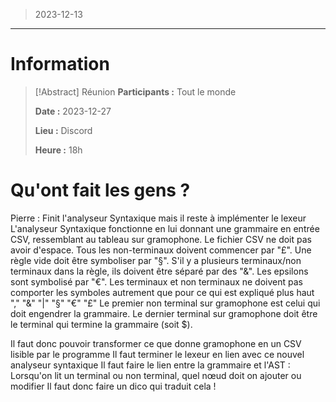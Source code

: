 > 2023-12-13

---

# Information

>[!Abstract] Réunion
>**Participants :** Tout le monde
>
>**Date :** 2023-12-27
>
>**Lieu :** Discord
>
>**Heure :** 18h

# Qu'ont fait les gens ? 

Pierre : Finit l'analyseur Syntaxique mais il reste à implémenter le lexeur
L'analyseur Syntaxique fonctionne en lui donnant une grammaire en entrée CSV, ressemblant au tableau sur gramophone.
Le fichier CSV ne doit pas avoir d'espace. Tous les non-terminaux doivent commencer par "£". Une règle vide doit être symboliser par "§". S'il y a plusieurs terminaux/non terminaux dans la règle, ils doivent être séparé par des "&". Les epsilons sont symbolisé par "€". Les terminaux et non terminaux ne doivent pas comporter les symboles autrement que pour ce qui est expliqué plus haut "," "&" "|" "§" "€" "£"
Le premier non terminal sur gramophone est celui qui doit engendrer la grammaire.
Le dernier terminal sur gramophone doit être le terminal qui termine la grammaire (soit \$).

Il faut donc pouvoir transformer ce que donne gramophone en un CSV lisible par le programme
Il faut terminer le lexeur en lien avec ce nouvel analyseur syntaxique
Il faut faire le lien entre la grammaire et l'AST :
Lorsqu'on lit un terminal ou non terminal, quel nœud doit on ajouter ou modifier
Il faut donc faire un dico qui traduit cela !